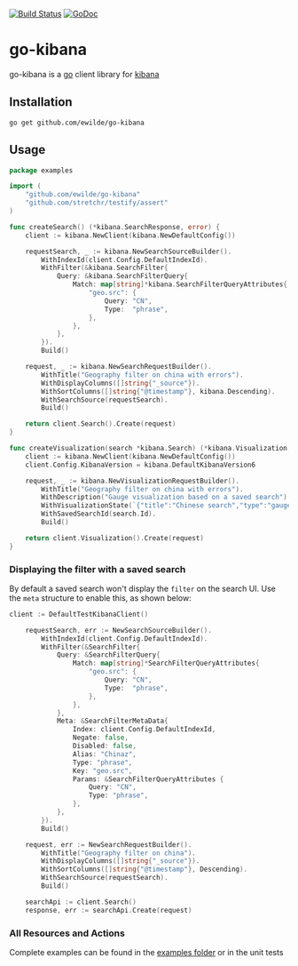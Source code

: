 [![Build Status](https://travis-ci.org/ewilde/go-kibana.svg?branch=master)](https://travis-ci.org/ewilde/go-kibana) [![GoDoc](https://godoc.org/github.com/ewilde/go-kibana?status.svg)](https://godoc.org/github.com/ewilde/go-kibana)

# go-kibana
go-kibana is a [go](https://golang.org/) client library for [kibana](https://github.com/elastic/kibana)

## Installation

```
go get github.com/ewilde/go-kibana
```

## Usage
```go
package examples

import (
	"github.com/ewilde/go-kibana"
	"github.com/stretchr/testify/assert"
)

func createSearch() (*kibana.SearchResponse, error) {
	client := kibana.NewClient(kibana.NewDefaultConfig())

	requestSearch, _ := kibana.NewSearchSourceBuilder().
		WithIndexId(client.Config.DefaultIndexId).
		WithFilter(&kibana.SearchFilter{
			Query: &kibana.SearchFilterQuery{
				Match: map[string]*kibana.SearchFilterQueryAttributes{
					"geo.src": {
						Query: "CN",
						Type:  "phrase",
					},
				},
			},
		}).
		Build()

	request, _ := kibana.NewSearchRequestBuilder().
		WithTitle("Geography filter on china with errors").
		WithDisplayColumns([]string{"_source"}).
		WithSortColumns([]string{"@timestamp"}, kibana.Descending).
		WithSearchSource(requestSearch).
		Build()

	return client.Search().Create(request)
}

func createVisualization(search *kibana.Search) (*kibana.Visualization, error) {
	client := kibana.NewClient(kibana.NewDefaultConfig())
	client.Config.KibanaVersion = kibana.DefaultKibanaVersion6

	request, _ := kibana.NewVisualizationRequestBuilder().
		WithTitle("Geography filter on china with errors").
		WithDescription("Gauge visualization based on a saved search").
		WithVisualizationState(`{"title":"Chinese search","type":"gauge","params":{"type":"gauge","addTooltip":true,"addLegend":true,"gauge":{"verticalSplit":false,"extendRange":true,"percentageMode":false,"gaugeType":"Arc","gaugeStyle":"Full","backStyle":"Full","orientation":"vertical","colorSchema":"Green to Red","gaugeColorMode":"Labels","colorsRange":[{"from":0,"to":50},{"from":50,"to":75},{"from":75,"to":100}],"invertColors":false,"labels":{"show":true,"color":"black"},"scale":{"show":true,"labels":false,"color":"#333"},"type":"meter","style":{"bgWidth":0.9,"width":0.9,"mask":false,"bgMask":false,"maskBars":50,"bgFill":"#eee","bgColor":false,"subText":"","fontSize":60,"labelColor":true}}},"aggs":[{"id":"1","enabled":true,"type":"count","schema":"metric","params":{}}]}`).
		WithSavedSearchId(search.Id).
		Build()

	return client.Visualization().Create(request)
}
```

### Displaying the filter with a saved search
By default a saved search won't display the `filter` on the search UI.
Use the `meta` structure to enable this, as shown below:

```go
client := DefaultTestKibanaClient()

	requestSearch, err := NewSearchSourceBuilder().
		WithIndexId(client.Config.DefaultIndexId).
		WithFilter(&SearchFilter{
			Query: &SearchFilterQuery{
				Match: map[string]*SearchFilterQueryAttributes{
					"geo.src": {
						Query: "CN",
						Type:  "phrase",
					},
				},
			},
			Meta: &SearchFilterMetaData{
				Index: client.Config.DefaultIndexId,
				Negate: false,
				Disabled: false,
				Alias: "Chinaz",
				Type: "phrase",
				Key: "geo.src",
				Params: &SearchFilterQueryAttributes {
					Query: "CN",
					Type: "phrase",
				},
			},
		}).
		Build()

	request, err := NewSearchRequestBuilder().
		WithTitle("Geography filter on china").
		WithDisplayColumns([]string{"_source"}).
		WithSortColumns([]string{"@timestamp"}, Descending).
		WithSearchSource(requestSearch).
		Build()

	searchApi := client.Search()
	response, err := searchApi.Create(request)
```

### All Resources and Actions
Complete examples can be found in the [examples folder](examples) or
in the unit tests
